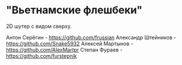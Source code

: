# "Вьетнамские флешбеки"

2D шутер с видом сверху.

Антон Серёгин - https://github.com/frussian
Александр Штейников - https://github.com/Snake5932
Алексей Мартынов - https://github.com/AlexMartpr
Степан Фураев - https://github.com/furstepnik
